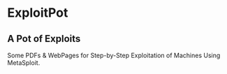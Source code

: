 # ExploitPot
## A Pot of Exploits
Some PDFs &amp; WebPages for Step-by-Step Exploitation of Machines Using MetaSploit.

